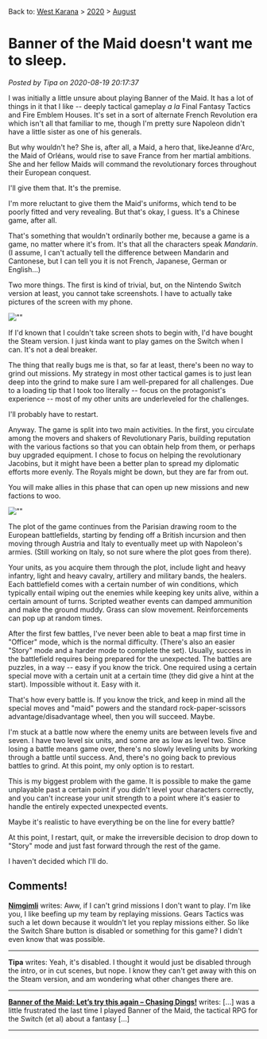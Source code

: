 Back to: [West Karana](/posts/westkarana.md) > [2020](/posts/2020/westkarana.md) > [August](./westkarana.md)
# Banner of the Maid doesn't want me to sleep.

*Posted by Tipa on 2020-08-19 20:17:37*


I was initially a little unsure about playing Banner of the Maid. It has a lot of things in it that I like -- deeply tactical gameplay *a la* Final Fantasy Tactics and Fire Emblem Houses. It's set in a sort of alternate French Revolution era which isn't all that familiar to me, though I'm pretty sure Napoleon didn't have a little sister as one of his generals.



But why wouldn't he? She is, after all, a Maid, a hero that, likeJeanne d'Arc, the Maid of Orléans, would rise to save France from her martial ambitions. She and her fellow Maids will command the revolutionary forces throughout their European conquest.



I'll give them that. It's the premise.



I'm more reluctant to give them the Maid's uniforms, which tend to be poorly fitted and very revealing. But that's okay, I guess. It's a Chinese game, after all.



That's something that wouldn't ordinarily bother me, because a game is a game, no matter where it's from. It's that all the characters speak *Mandarin*. (I assume, I can't actually tell the difference between Mandarin and Cantonese, but I can tell you it is not French, Japanese, German or English...)



Two more things. The first is kind of trivial, but, on the Nintendo Switch version at least, you cannot take screenshots. I have to actually take pictures of the screen with my phone.



![\"\"](\"https://chasingdings.com/wp-content/uploads/2020/08/1-IMG_1824.jpg\")

If I'd known that I couldn't take screen shots to begin with, I'd have bought the Steam version. I just kinda want to play games on the Switch when I can. It's not a deal breaker.



The thing that really bugs me is that, so far at least, there's been no way to grind out missions. My strategy in most other tactical games is to just lean deep into the grind to make sure I am well-prepared for all challenges. Due to a loading tip that I took too literally -- focus on the protagonist's experience -- most of my other units are underleveled for the challenges.



I'll probably have to restart.



Anyway. The game is split into two main activities. In the first, you circulate among the movers and shakers of Revolutionary Paris, building reputation with the various factions so that you can obtain help from them, or perhaps buy upgraded equipment. I chose to focus on helping the revolutionary Jacobins, but it might have been a better plan to spread my diplomatic efforts more evenly. The Royals might be down, but they are far from out.



You will make allies in this phase that can open up new missions and new factions to woo.



![\"\"](\"https://chasingdings.com/wp-content/uploads/2020/08/1-IMG_1826.jpg\")

The plot of the game continues from the Parisian drawing room to the European battlefields, starting by fending off a British incursion and then moving through Austria and Italy to eventually meet up with Napoleon's armies. (Still working on Italy, so not sure where the plot goes from there).



Your units, as you acquire them through the plot, include light and heavy infantry, light and heavy cavalry, artillery and military bands, the healers. Each battlefield comes with a certain number of win conditions, which typically entail wiping out the enemies while keeping key units alive, within a certain amount of turns. Scripted weather events can damped ammunition and make the ground muddy. Grass can slow movement. Reinforcements can pop up at random times.



After the first few battles, I've never been able to beat a map first time in \"Officer\" mode, which is the normal difficulty. (There's also an easier \"Story\" mode and a harder mode to complete the set). Usually, success in the battlefield requires being prepared for the unexpected. The battles are puzzles, in a way -- easy if you know the trick. One required using a certain special move with a certain unit at a certain time (they did give a hint at the start). Impossible without it. Easy with it.



That's how every battle is. If you know the trick, and keep in mind all the special moves and \"maid\" powers and the standard rock-paper-scissors advantage/disadvantage wheel, then you will succeed. Maybe.



I'm stuck at a battle now where the enemy units are between levels five and seven. I have two level six units, and some are as low as level two. Since losing a battle means game over, there's no slowly leveling units by working through a battle until success. And, there's no going back to previous battles to grind. At this point, my only option is to restart.



This is my biggest problem with the game. It is possible to make the game unplayable past a certain point if you didn't level your characters correctly, and you can't increase your unit strength to a point where it's easier to handle the entirely expected unexpected events.



Maybe it's realistic to have everything be on the line for every battle? 



At this point, I restart, quit, or make the irreversible decision to drop down to \"Story\" mode and just fast forward through the rest of the game.



I haven't decided which I'll do.



## Comments!

**[Nimgimli](https://dragonchasers.com)** writes: Aww, if I can't grind missions I don't want to play. I'm like you, I like beefing up my team by replaying missions.
Gears Tactics was such a let down because it wouldn't let you replay missions either.
So like the Switch Share button is disabled or something for this game? I didn't even know that was possible.

---

**Tipa** writes: Yeah, it's disabled. I thought it would just be disabled through the intro, or in cut scenes, but nope. I know they can't get away with this on the Steam version, and am wondering what other changes there are.

---

**[Banner of the Maid: Let&#8217;s try this again &#8211; Chasing Dings!](https://chasingdings.com/2020/09/01/banner-of-the-maid-lets-try-this-again/)** writes: […] was a little frustrated the last time I played Banner of the Maid, the tactical RPG for the Switch (et al) about a fantasy […]

---

